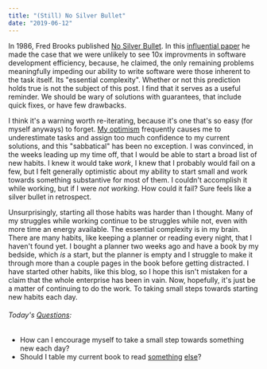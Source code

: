 ```yaml
---
title: "(Still) No Silver Bullet"
date: "2019-06-12"
---
```


In 1986, Fred Brooks published [No Silver Bullet](http://faculty.salisbury.edu/~xswang/Research/Papers/SERelated/no-silver-bullet.pdf). In this [influential paper](https://en.wikipedia.org/wiki/No_Silver_Bullet) he made the case that we were unlikely to see 10x improvments in software development efficiency, because, he claimed, the only remaining problems meaningfully impeding our ability to write software were those inherent to the task itself. Its "essential complexity". Whether or not this prediction holds true is not the subject of this post. I find that it serves as a useful reminder. We should be wary of solutions with guarantees, that include quick fixes, or have few drawbacks.

I think it's a warning worth re-iterating, because it's one that's so easy (for myself anyways) to forget. [My optimism](https://en.wikipedia.org/wiki/Optimism_bias) frequently causes me to underestimate tasks and assign too much confidence to my current solutions, and this "sabbatical" has been no exception. I was convinced, in the weeks leading up my time off, that I would be able to start a broad list of new habits. I knew it would take _work_, I knew that I probably would fail on a few, but I felt generally optimistic about my ability to start small and work towards something substantive for most of them. I couldn't accomplish it while working, but if I were _not working_. How could it fail? Sure feels like a silver bullet in retrospect.

Unsurprisingly, starting all those habits was harder than I thought. Many of my struggles while working continue to be struggles while not, even with more time an energy available. The essential complexity is in my brain. There are many habits, like keeping a planner or reading every night, that I haven't found yet. I bought a planner two weeks ago and have a book by my bedside, which _is_ a start, but the planner is empty and I struggle to make it through more than a couple pages in the book before getting distracted. I have started other habits, like this blog, so I hope this isn't mistaken for a claim that the whole enterprise has been in vain. Now, hopefully, it's just be a matter of continuing to do the work. To taking small steps towards starting new habits each day.

<aside>
  <h6>Today's <a href="/blog/19/06/refining-questions/">Questions</a>:</h6>
  <ul>
    <li>How can I encourage myself to take a small step towards something new each day?</li>
    <li>Should I table my current book to read <a href="https://designingyour.life/the-book/">something</a> <a href="https://www.nytimes.com/2019/04/30/books/review/jenny-odell-how-to-do-nothing.html">else</a>?</li>
  </ul>
</aside>
